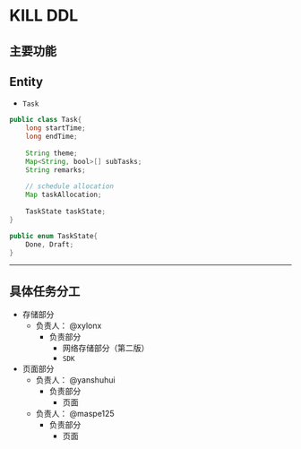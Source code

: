 # KILL DDL

## 主要功能



## Entity

- `Task`

```Java
public class Task{
    long startTime;
    long endTime;
    
    String theme;
    Map<String, bool>[] subTasks;
    String remarks;
    
    // schedule allocation
    Map taskAllocation;
    
    TaskState taskState;
}

public enum TaskState{
    Done, Draft;
}
```

---

## 具体任务分工

- 存储部分
  - 负责人： @xylonx
    - 负责部分
      - 网络存储部分（第二版）
      - `SDK`
- 页面部分
  - 负责人： @yanshuhui 
    - 负责部分
      - 页面
  - 负责人：  @maspe125
    - 负责部分
      - 页面



